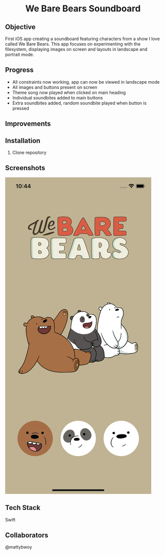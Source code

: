 <h1 align="center">

We Bare Bears Soundboard

</h1>

## Objective
First iOS app creating a soundboard featuring characters from a show I love called We Bare Bears.
This app focuses on experimenting with the filesystem, displaying images on screen and layouts in landscape and portrait mode.

## Progress
- All constraints now working, app can now be viewed in landscape mode
- All images and buttons present on screen
- Theme song now played when clicked on main heading
- Individual soundbites added to main buttons
- Extra soundbites added, random soundbite played when button is pressed

## Improvements


## Installation

1. Clone repository


## Screenshots
![homeScreen](Documentation/homeScreen.png)

## Tech Stack
Swift

## Collaborators
@mattybwoy
